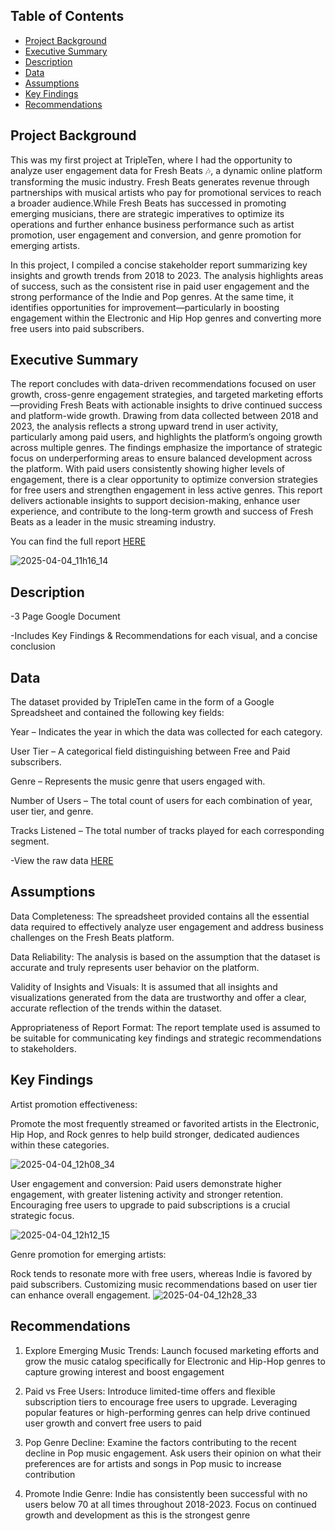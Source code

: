 ## Table of Contents
- [Project Background](#project-background)
- [Executive Summary](#executive-summary)
- [Description](#description)
- [Data](#data)
- [Assumptions](#assumptions)
- [Key Findings](#key-findings)
- [Recommendations](#recommendations)


## Project Background

This was my first project at TripleTen, where I had the opportunity to analyze user engagement data for Fresh Beats 🎶, a dynamic online platform transforming the music industry. Fresh Beats generates revenue through partnerships with musical artists who pay for promotional services to reach a broader audience.While Fresh Beats has successed in promoting emerging musicians, there are strategic imperatives to optimize its operations and further enhance business performance such as artist promotion, user engagement and conversion, and genre promotion for emerging artists.

In this project, I compiled a concise stakeholder report summarizing key insights and growth trends from 2018 to 2023. The analysis highlights areas of success, such as the consistent rise in paid user engagement and the strong performance of the Indie and Pop genres. At the same time, it identifies opportunities for improvement—particularly in boosting engagement within the Electronic and Hip Hop genres and converting more free users into paid subscribers.

## Executive Summary

The report concludes with data-driven recommendations focused on user growth, cross-genre engagement strategies, and targeted marketing efforts—providing Fresh Beats with actionable insights to drive continued success and platform-wide growth. Drawing from data collected between 2018 and 2023, the analysis reflects a strong upward trend in user activity, particularly among paid users, and highlights the platform’s ongoing growth across multiple genres. The findings emphasize the importance of strategic focus on underperforming areas to ensure balanced development across the platform. With paid users consistently showing higher levels of engagement, there is a clear opportunity to optimize conversion strategies for free users and strengthen engagement in less active genres. This report delivers actionable insights to support decision-making, enhance user experience, and contribute to the long-term growth and success of Fresh Beats as a leader in the music streaming industry.


You can find the full report [HERE](https://docs.google.com/document/d/1Yzn532J3bJbHX_dzimELq2_G1HZcML3XiQZEomDMTeQ/edit?usp=sharing)


![2025-04-04_11h16_14](https://github.com/user-attachments/assets/6e58da26-7b84-439c-80af-6e49c4f70f41)



  ## Description
  -3 Page Google Document
  
  -Includes Key Findings & Recommendations for each visual, and a concise conclusion

  ## Data
 
The dataset provided by TripleTen came in the form of a Google Spreadsheet and contained the following key fields:

Year – Indicates the year in which the data was collected for each category.

User Tier – A categorical field distinguishing between Free and Paid subscribers.

Genre – Represents the music genre that users engaged with.

Number of Users – The total count of users for each combination of year, user tier, and genre.

Tracks Listened – The total number of tracks played for each corresponding segment.

-View the raw data [HERE](https://docs.google.com/spreadsheets/d/1bwTLEGFiqEsPi56XkiuhAdv7QfTQLHvW_5aUPOd1adQ/edit?usp=sharing)



## Assumptions

Data Completeness: The spreadsheet provided contains all the essential data required to effectively analyze user engagement and address business challenges on the Fresh Beats platform.

Data Reliability: The analysis is based on the assumption that the dataset is accurate and truly represents user behavior on the platform.

Validity of Insights and Visuals: It is assumed that all insights and visualizations generated from the data are trustworthy and offer a clear, accurate reflection of the trends within the dataset.

Appropriateness of Report Format: The report template used is assumed to be suitable for communicating key findings and strategic recommendations to stakeholders.

## Key Findings

Artist promotion effectiveness:

 Promote the most frequently streamed or favorited artists in the Electronic, Hip Hop, and Rock genres to help build stronger, dedicated audiences within these categories.

![2025-04-04_12h08_34](https://github.com/user-attachments/assets/97e43ccf-05f6-4ac4-97b5-046acb3d3cbe)


User engagement and conversion:
Paid users demonstrate higher engagement, with greater listening activity and stronger retention. Encouraging free users to upgrade to paid subscriptions is a crucial strategic focus.

![2025-04-04_12h12_15](https://github.com/user-attachments/assets/600bb213-4a6d-451e-92b9-cb5717e2ced5)


Genre promotion for emerging artists:

Rock tends to resonate more with free users, whereas Indie is favored by paid subscribers. Customizing music recommendations based on user tier can enhance overall engagement.
![2025-04-04_12h28_33](https://github.com/user-attachments/assets/bffb1c6d-478e-4d58-a5d4-29acc97feb7a)


## Recommendations

1) Explore Emerging Music Trends:
Launch focused marketing efforts and grow the music catalog specifically for Electronic and Hip-Hop genres to capture growing interest and boost engagement

2) Paid vs Free Users:
Introduce limited-time offers and flexible subscription tiers to encourage free users to upgrade. Leveraging popular features or high-performing genres can help drive continued user growth and convert free users to paid

3) Pop Genre Decline: 
Examine the factors contributing to the recent decline in Pop music engagement. Ask users their opinion on what their preferences are for artists and songs in Pop music to increase contribution

4) Promote Indie Genre:
Indie has consistently been successful with no users below 70 at all times throughout 2018-2023. Focus on continued growth and development  as this is the strongest genre






 

